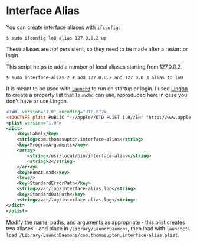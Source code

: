 # Interface Alias

You can create interface aliases with `ifconfig`:

    $ sudo ifconfig lo0 alias 127.0.0.2 up

These aliases are *not* persistent, so they need to be made after a restart or login.

This script helps to add a number of local aliases starting from 127.0.0.2.

    $ sudo interface-alias 2 # add 127.0.0.2 and 127.0.0.3 alias to lo0

It is meant to be used with [`launchd`][launchd] to run on startup or login. I used [Lingon][] to
create a property list that `launchd` can use, reproduced here in case you don't have or use Lingon.

``` xml
<?xml version="1.0" encoding="UTF-8"?>
<!DOCTYPE plist PUBLIC "-//Apple//DTD PLIST 1.0//EN" "http://www.apple.com/DTDs/PropertyList-1.0.dtd">
<plist version="1.0">
<dict>
    <key>Label</key>
    <string>com.thomasupton.interface-alias</string>
    <key>ProgramArguments</key>
    <array>
        <string>/usr/local/bin/interface-alias</string>
        <string>2</string>
    </array>
    <key>RunAtLoad</key>
    <true/>
    <key>StandardErrorPath</key>
    <string>/var/log/interface-alias.log</string>
    <key>StandardOutPath</key>
    <string>/var/log/interface-alias.log</string>
</dict>
</plist>
```

Modify the name, paths, and arguments as appropriate - this plist creates two aliases - and place in
`/Library/LaunchDaemons`, then load with `launchctl load /Library/LaunchDaemons/com.thomasupton.interface-alias.plist`.

  [launchd]: https://developer.apple.com/library/mac/documentation/Darwin/Reference/ManPages/man8/launchd.8.html
  [Lingon]: https://www.peterborgapps.com/lingon/
